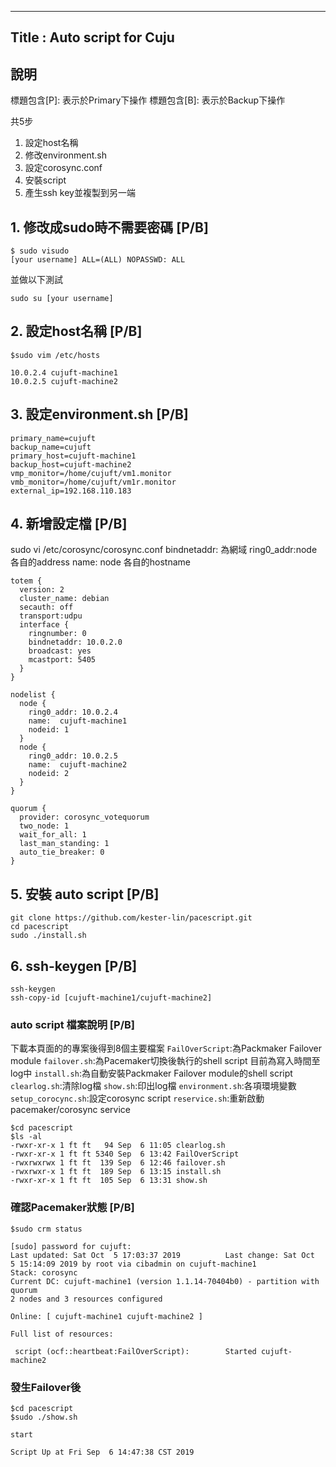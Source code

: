 ----
Title : Auto script for Cuju 
----
## 說明
標題包含[P]: 表示於Primary下操作
標題包含[B]: 表示於Backup下操作

共5步
1. 設定host名稱
2. 修改environment.sh
3. 設定corosync.conf
4. 安裝script
5. 產生ssh key並複製到另一端

## 1. 修改成sudo時不需要密碼 [P/B]
```shell
$ sudo visudo
[your username] ALL=(ALL) NOPASSWD: ALL
```
並做以下測試
```shell
sudo su [your username]
```
## 2. 設定host名稱 [P/B]
```shell
$sudo vim /etc/hosts

10.0.2.4 cujuft-machine1
10.0.2.5 cujuft-machine2
```
## 3. 設定environment.sh [P/B]
```shell
primary_name=cujuft
backup_name=cujuft
primary_host=cujuft-machine1
backup_host=cujuft-machine2
vmp_monitor=/home/cujuft/vm1.monitor
vmb_monitor=/home/cujuft/vm1r.monitor
external_ip=192.168.110.183
```
## 4. 新增設定檔 [P/B]
sudo vi /etc/corosync/corosync.conf
bindnetaddr: 為網域
ring0_addr:node 各自的address
name: node 各自的hostname
```shell
totem {
  version: 2
  cluster_name: debian
  secauth: off
  transport:udpu
  interface {
    ringnumber: 0
    bindnetaddr: 10.0.2.0
    broadcast: yes
    mcastport: 5405
  }
}

nodelist {
  node {
    ring0_addr: 10.0.2.4
    name:  cujuft-machine1
    nodeid: 1
  }
  node {
    ring0_addr: 10.0.2.5
    name:  cujuft-machine2
    nodeid: 2
  }
}

quorum {
  provider: corosync_votequorum
  two_node: 1
  wait_for_all: 1
  last_man_standing: 1
  auto_tie_breaker: 0
}
```
## 5. 安裝 auto script [P/B]
```shell
git clone https://github.com/kester-lin/pacescript.git
cd pacescript
sudo ./install.sh
```
## 6. ssh-keygen [P/B]
```shell
ssh-keygen
ssh-copy-id [cujuft-machine1/cujuft-machine2]
```

### auto script 檔案說明 [P/B]
下載本頁面的的專案後得到8個主要檔案
`FailOverScript`:為Packmaker Failover module
`failover.sh`:為Pacemaker切換後執行的shell script 目前為寫入時間至log中
`install.sh`:為自動安裝Packmaker Failover module的shell script
`clearlog.sh`:清除log檔
`show.sh`:印出log檔
`environment.sh`:各項環境變數
`setup_corocync.sh`:設定corosync script
`reservice.sh`:重新啟動pacemaker/corosync service

```shell
$cd pacescript 
$ls -al
-rwxr-xr-x 1 ft ft   94 Sep  6 11:05 clearlog.sh
-rwxr-xr-x 1 ft ft 5340 Sep  6 13:42 FailOverScript
-rwxrwxrwx 1 ft ft  139 Sep  6 12:46 failover.sh
-rwxrwxr-x 1 ft ft  189 Sep  6 13:15 install.sh
-rwxr-xr-x 1 ft ft  105 Sep  6 13:31 show.sh
```

### 確認Pacemaker狀態 [P/B]
```shell
$sudo crm status

[sudo] password for cujuft:
Last updated: Sat Oct  5 17:03:37 2019          Last change: Sat Oct  5 15:14:09 2019 by root via cibadmin on cujuft-machine1
Stack: corosync
Current DC: cujuft-machine1 (version 1.1.14-70404b0) - partition with quorum
2 nodes and 3 resources configured

Online: [ cujuft-machine1 cujuft-machine2 ]

Full list of resources:

 script (ocf::heartbeat:FailOverScript):        Started cujuft-machine2

 ```

### 發生Failover後 
```shell
$cd pacescript
$sudo ./show.sh

start

Script Up at Fri Sep  6 14:47:38 CST 2019

```
